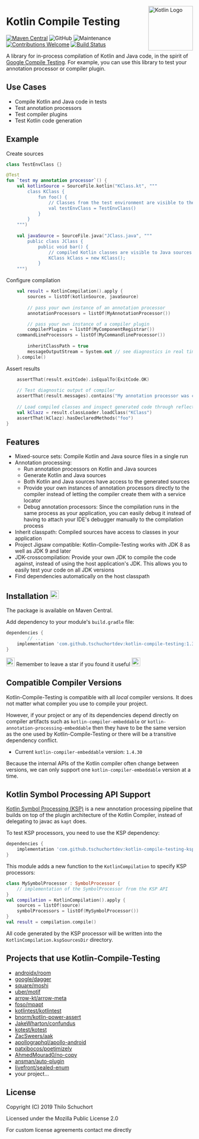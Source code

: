 <img src="https://upload.wikimedia.org/wikipedia/commons/thumb/7/74/Kotlin-logo.svg/512px-Kotlin-logo.svg.png" align="right"
     title="Kotlin Logo" width="120">

# Kotlin Compile Testing
[![Maven Central](https://maven-badges.herokuapp.com/maven-central/com.github.tschuchortdev/kotlin-compile-testing/badge.svg)](https://maven-badges.herokuapp.com/maven-central/com.github.tschuchortdev/kotlin-compile-testing)
![GitHub](https://img.shields.io/github/license/tschuchortdev/kotlin-compile-testing.svg?color=green&style=popout)
![Maintenance](https://img.shields.io/maintenance/yes/2020.svg?style=popout)
[![Contributions Welcome](https://img.shields.io/badge/contributions-welcome-green.svg)](https://shields.io/)
[![Build Status](https://github.com/tschuchortdev/kotlin-compile-testing/workflows/Continuous%20Integration/badge.svg)](https://github.com/tschuchortdev/kotlin-compile-testing/actions)

A library for in-process compilation of Kotlin and Java code, in the spirit of [Google Compile Testing](https://github.com/google/compile-testing). For example, you can use this library to test your annotation processor or compiler plugin.

## Use Cases

- Compile Kotlin and Java code in tests
- Test annotation processors
- Test compiler plugins
- Test Kotlin code generation

## Example

Create sources

```Kotlin
class TestEnvClass {}

@Test
fun `test my annotation processor`() {
    val kotlinSource = SourceFile.kotlin("KClass.kt", """
        class KClass {
            fun foo() {
                // Classes from the test environment are visible to the compiled sources
                val testEnvClass = TestEnvClass() 
            }
        }
    """)   
      
    val javaSource = SourceFile.java("JClass.java", """
        public class JClass {
            public void bar() {
                // compiled Kotlin classes are visible to Java sources
                KClass kClass = new KClass(); 
            }
    """)
```
Configure compilation
```Kotlin
    val result = KotlinCompilation().apply {
        sources = listOf(kotlinSource, javaSource)
        
        // pass your own instance of an annotation processor
        annotationProcessors = listOf(MyAnnotationProcessor()) 

        // pass your own instance of a compiler plugin
        compilerPlugins = listOf(MyComponentRegistrar())
	commandLineProcessors = listOf(MyCommandlineProcessor())
        
        inheritClassPath = true
        messageOutputStream = System.out // see diagnostics in real time
    }.compile()
```
Assert results
```Kotlin
    assertThat(result.exitCode).isEqualTo(ExitCode.OK)	
    
    // Test diagnostic output of compiler
    assertThat(result.messages).contains("My annotation processor was called") 
    
    // Load compiled classes and inspect generated code through reflection
    val kClazz = result.classLoader.loadClass("KClass")
    assertThat(kClazz).hasDeclaredMethods("foo")
}
```


## Features
- Mixed-source sets: Compile Kotlin and Java source files in a single run
- Annotation processing: 
    - Run annotation processors on Kotlin and Java sources
    - Generate Kotlin and Java sources
    - Both Kotlin and Java sources have access to the generated sources
    - Provide your own instances of annotation processors directly to the compiler instead of letting the compiler create them with a service locator
    - Debug annotation processors: Since the compilation runs in the same process as your application, you can easily debug it instead of having to attach your IDE's debugger manually to the compilation process
- Inherit classpath: Compiled sources have access to classes in your application
- Project Jigsaw compatible: Kotlin-Compile-Testing works with JDK 8 as well as JDK 9 and later
- JDK-crosscompilation: Provide your own JDK to compile the code against, instead of using the host application's JDK. This allows you to easily test your code on all JDK versions
- Find dependencies automatically on the host classpath

## Installation <img src="https://i.imgur.com/iV36acM.png" width="23">

The package is available on Maven Central.

Add dependency to your module's `build.gradle` file:

```Groovy
dependencies {
        // ...
	implementation 'com.github.tschuchortdev:kotlin-compile-testing:1.3.6'
}
```

<img src="https://emojipedia-us.s3.dualstack.us-west-1.amazonaws.com/thumbs/120/whatsapp/186/white-medium-star_2b50.png" width="23"> Remember to leave a star if you found it useful <img src="https://emojipedia-us.s3.dualstack.us-west-1.amazonaws.com/thumbs/120/whatsapp/186/white-medium-star_2b50.png" width="23">

## Compatible Compiler Versions

Kotlin-Compile-Testing is compatible with all _local_ compiler versions. It does not matter what compiler you use to compile your project. 

However, if your project or any of its dependencies depend directly on compiler artifacts such as `kotlin-compiler-embeddable` or `kotlin-annotation-processing-embeddable` then they have to be the same version as the one used by Kotlin-Compile-Testing or there will be a transitive dependency conflict.

- Current `kotlin-compiler-embeddable` version: `1.4.30`

Because the internal APIs of the Kotlin compiler often change between versions, we can only support one `kotlin-compiler-embeddable` version at a time. 

## Kotlin Symbol Processing API Support
[Kotlin Symbol Processing (KSP)](https://goo.gle/ksp) is a new annotation processing pipeline that builds on top of the
plugin architecture of the Kotlin Compiler, instead of delegating to javac as `kapt` does.

To test KSP processors, you need to use the KSP dependency:

```Groovy
dependencies {
    implementation 'com.github.tschuchortdev:kotlin-compile-testing-ksp:1.3.6'
}
```

This module adds a new function to the `KotlinCompilation` to specify KSP processors:

```Kotlin
class MySymbolProcessor : SymbolProcessor {
    // implementation of the SymbolProcessor from the KSP API
}
val compilation = KotlinCompilation().apply {
    sources = listOf(source)
    symbolProcessors = listOf(MySymbolProcessor())
}
val result = compilation.compile()
```
All code generated by the KSP processor will be written into the `KotlinCompilation.kspSourcesDir` directory.


## Projects that use Kotlin-Compile-Testing

- [androidx/room](https://github.com/androidx/androidx/tree/androidx-master-dev/room/compiler-xprocessing)
- [google/dagger](https://github.com/google/dagger/tree/master/javatests/dagger/hilt)
- [square/moshi](https://github.com/square/moshi)
- [uber/motif](https://github.com/uber/motif)
- [arrow-kt/arrow-meta](https://github.com/arrow-kt/arrow-meta)
- [foso/mpapt](https://github.com/foso/mpapt)
- [kotlintest/kotlintest](https://github.com/kotlintest/kotlintest)
- [bnorm/kotlin-power-assert](https://github.com/bnorm/kotlin-power-assert)
- [JakeWharton/confundus](https://github.com/JakeWharton/confundus)
- [kotest/kotest](https://github.com/kotest/kotest)
- [ZacSweers/aak](https://github.com/ZacSweers/aak)
- [apollographql/apollo-android](https://github.com/apollographql/apollo-android)
- [patxibocos/poetimizely](https://github.com/patxibocos/poetimizely)
- [AhmedMourad0/no-copy](https://github.com/AhmedMourad0/no-copy)
- [ansman/auto-plugin](https://github.com/ansman/auto-plugin)
- [livefront/sealed-enum](https://github.com/livefront/sealed-enum)
- your project...

## License

Copyright (C) 2019 Thilo Schuchort

Licensed under the Mozilla Public License 2.0

For custom license agreements contact me directly 
